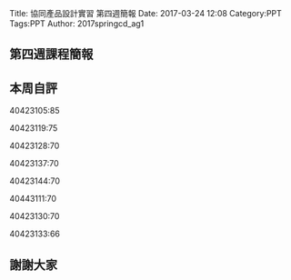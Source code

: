 Title: 協同產品設計實習 第四週簡報
Date: 2017-03-24 12:08
Category:PPT
Tags:PPT
Author: 2017springcd_ag1



<!-- PELICAN_END_SUMMARY -->


<section>
<h1>第四週課程簡報</h1>				
</section>


<section>
<h1>本周自評</h1>
<p>40423105:85</p>
<p>40423119:75</p>
<p>40423128:70</p>
<p>40423137:70</p>
<p>40423144:70</p>
<p>40443111:70</p>
<p>40423130:70</p>
<p>40423133:66</p>
</section>

<section>
<h1>謝謝大家</h1>
</section>



